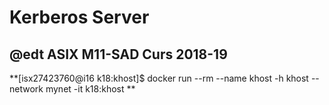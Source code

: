 # Kerberos Server
## @edt ASIX M11-SAD Curs 2018-19

**[isx27423760@i16 k18:khost]$ docker run --rm  --name khost -h khost --network mynet -it  k18:khost **
